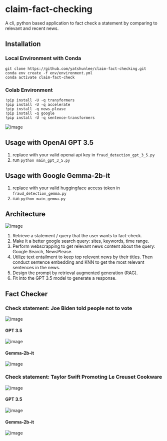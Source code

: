 # claim-fact-checking
A cli, python based application to fact check a statement by comparing to relevant and recent news.
## Installation
### Local Environment with Conda
```
git clone https://github.com/yatshunlee/claim-fact-checking.git
conda env create -f env/environment.yml
conda activate claim-fact-check
```
### Colab Environment
```
!pip install -U -q transformers
!pip install -U -q accelerate
!pip install -q news-please
!pip install -q google
!pip install -U -q sentence-transformers
```
![image](https://github.com/yatshunlee/claim-fact-checking/assets/69416199/abe63700-cc9a-40cc-b7cb-9e10c39f8ccb)
## Usage with OpenAI GPT 3.5
1. replace with your valid openai api key in `fraud_detection_gpt_3_5.py`
2. run `python main_gpt_3_5.py`
## Usage with Google Gemma-2b-it
1. replace with your valid huggingface access token in `fraud_detection_gemma.py`
2. run `python main_gemma.py`
## Architecture
![image](https://github.com/yatshunlee/claim-fact-checking/assets/69416199/a530c314-702e-4729-be1a-3159da2e98e1)
1. Retrieve a statement / query that the user wants to fact-check.
2. Make it a better google search query: sites, keywords, time range.
3. Perform webscrapping to get relevant news content about the query: Google Search, NewsPlease.
4. Utilize text entailment to keep top relevent news by their titles. Then conduct sentence embedding and KNN to get the most relevant sentences in the news.
5. Design the prompt by retrieval augmented generation (RAG).
6. Fit into the GPT 3.5 model to generate a response.
## Fact Checker
### Check statement: Joe Biden told people not to vote
![image](https://github.com/yatshunlee/claim-fact-checking/assets/69416199/87ceed02-dafc-4d07-bec7-bb404efc0a3d)
#### GPT 3.5
![image](https://github.com/yatshunlee/claim-fact-checking/assets/69416199/ae35abcf-0955-4743-b743-753ec157887a)
#### Gemma-2b-it
![image](https://github.com/yatshunlee/claim-fact-checking/assets/69416199/eb70817f-4dd9-46c7-bde2-76a452960681)
### Check statement: Taylor Swift Promoting Le Creuset Cookware
![image](https://github.com/yatshunlee/claim-fact-checking/assets/69416199/b1cd6117-3410-4fd8-8f5a-2af6e04bed98)
#### GPT 3.5
![image](https://github.com/yatshunlee/claim-fact-checking/assets/69416199/78646f09-0061-41ea-84bc-b45eb7bc1aaf)
#### Gemma-2b-it
![image](https://github.com/yatshunlee/claim-fact-checking/assets/69416199/55bf5b27-dc0c-40c4-b683-96b75f051a0b)


